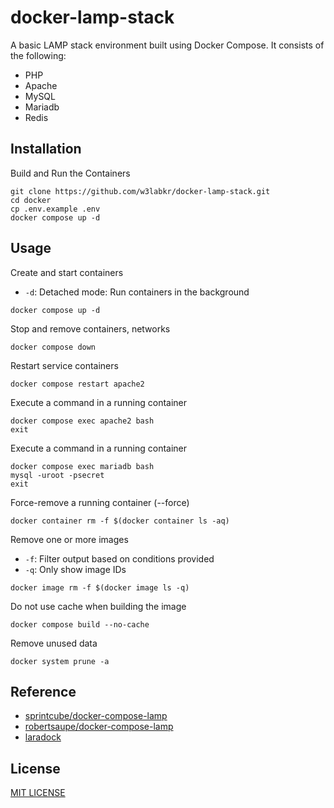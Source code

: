 # docker-lamp-stack

A basic LAMP stack environment built using Docker Compose. It consists of the following:

- PHP
- Apache
- MySQL
- Mariadb
- Redis

## Installation

Build and Run the Containers

```shell
git clone https://github.com/w3labkr/docker-lamp-stack.git
cd docker
cp .env.example .env
docker compose up -d
```

## Usage

Create and start containers

- `-d`: Detached mode: Run containers in the background

```shell
docker compose up -d
```

Stop and remove containers, networks

```shell
docker compose down
```

Restart service containers

```shell
docker compose restart apache2
```

Execute a command in a running container

```shell
docker compose exec apache2 bash
exit
```

Execute a command in a running container

```shell
docker compose exec mariadb bash
mysql -uroot -psecret
exit
```

Force-remove a running container (--force)

```shell
docker container rm -f $(docker container ls -aq)
```

Remove one or more images

- `-f`: Filter output based on conditions provided
- `-q`: Only show image IDs

```shell
docker image rm -f $(docker image ls -q)
```

Do not use cache when building the image

```shell
docker compose build --no-cache
```

Remove unused data

```shell
docker system prune -a
```

## Reference

- [sprintcube/docker-compose-lamp](https://github.com/sprintcube/docker-compose-lamp)
- [robertsaupe/docker-compose-lamp](https://github.com/robertsaupe/docker-compose-lamp)
- [laradock](https://github.com/laradock/laradock)

## License

[MIT LICENSE](LICENSE)
